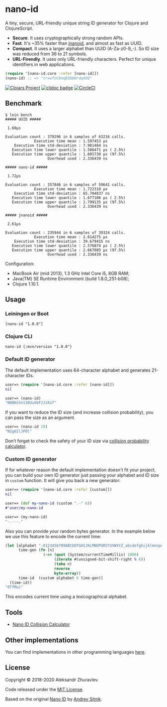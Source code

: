 # nano-id
A tiny, secure, URL-friendly unique string ID generator for Clojure and ClojureScript.

- **Secure**. It uses cryptographically strong random APIs.
- **Fast**. It's ~35% faster than [jnanoid](https://github.com/aventrix/jnanoid), and almost as fast as UUID.
- **Compact**. It uses a larger alphabet than UUID (A-Za-z0-9_-). So ID size was reduced from 36 to 21 symbols.
- **URL-Firendly**. It uses only URL-friendly characters. Perfect for unique identifiers in web applications.

```clojure
(require '[nano-id.core :refer [nano-id]])
(nano-id) ;; => "trxwfoC8mqB3Q8Wrdq4OQ"
```

[![Clojars Project](https://img.shields.io/clojars/v/nano-id.svg)](https://clojars.org/nano-id)
[![cljdoc badge](https://cljdoc.org/badge/nano-id/nano-id)](https://cljdoc.org/d/nano-id/nano-id/CURRENT)
[![CircleCI](https://circleci.com/gh/zelark/nano-id/tree/master.svg?style=svg)](https://circleci.com/gh/zelark/nano-id/tree/master)

## Benchmark
```
$ lein bench
##### UUID #####

 1.60µs 

Evaluation count : 379296 in 6 samples of 63216 calls.
             Execution time mean : 1.597453 µs
    Execution time std-deviation : 7.981484 ns
   Execution time lower quantile : 1.586471 µs ( 2.5%)
   Execution time upper quantile : 1.605730 µs (97.5%)
                   Overhead used : 2.336439 ns

##### nano-id #####

 1.72µs 

Evaluation count : 357846 in 6 samples of 59641 calls.
             Execution time mean : 1.722310 µs
    Execution time std-deviation : 65.704837 ns
   Execution time lower quantile : 1.677106 µs ( 2.5%)
   Execution time upper quantile : 1.799135 µs (97.5%)
                   Overhead used : 2.336439 ns

##### jnanoid #####

 2.61µs 

Evaluation count : 235944 in 6 samples of 39324 calls.
             Execution time mean : 2.614275 µs
    Execution time std-deviation : 39.679415 ns
   Execution time lower quantile : 2.576874 µs ( 2.5%)
   Execution time upper quantile : 2.667085 µs (97.5%)
                   Overhead used : 2.336439 ns
```
Configuration:
- MacBook Air (mid 2013), 1.3 GHz Intel Core i5, 8GB RAM;
- Java(TM) SE Runtime Environment (build 1.8.0_251-b08);
- Clojure 1.10.1.

## Usage
### Leiningen or Boot
`[nano-id "1.0.0"]`

### Clojure CLI
`nano-id {:mvn/version "1.0.0"}`

### Default ID generator
The default implementation uses 64-character alphabet and generates 21-character IDs.
```clojure
user=> (require '[nano-id.core :refer [nano-id]])
nil

user=> (nano-id)
"NOBHihn110UuXbF2JiKxT"
```

If you want to reduce the ID size (and increase collision probability), you can pass the size as an argument.
```clojure
user=> (nano-id 10)
"N2g6IlJP0l"
```
Don’t forget to check the safety of your ID size via [collision probability calculator](https://zelark.github.io/nano-id-cc/).

### Custom ID generator
If for whatever reason the default implementation doesn't fit your project, you can build your own ID generator just passing your alphabet and ID size in `custom` function. It will give you back a new generator:
```clojure
user=> (require '[nano-id.core :refer [custom]])
nil

user=> (def my-nano-id (custom ".-" 6))
#'user/my-nano-id

user=> (my-nano-id)
"-.---."
```

Also you can provide your random bytes generator. In the example below we use this feature to encode the current time:
```clojure
(let [alphabet "-0123456789ABCDEFGHIJKLMNOPQRSTUVWXYZ_abcdefghijklmnopqrstuvwxyz"
      time-gen (fn [n]
                 (->> (quot (System/currentTimeMillis) 1000)
                      (iterate #(unsigned-bit-shift-right % 6))
                      (take n)
                      reverse
                      byte-array))
      time-id  (custom alphabet 6 time-gen)]
  (time-id))
"0TfMui"
```
This encodes current time using a lexicographical alphabet.

## Tools
- [Nano ID Collision Calculator](https://zelark.github.io/nano-id-cc/)

## Other implementations
You can find implementations in other programming languages [here](https://github.com/ai/nanoid#other-programming-languages).

## License
Copyright © 2018-2020 Aleksandr Zhuravlev.

Code released under the [MIT License](https://github.com/zelark/nano-id/blob/master/LICENSE).

Based on the original [Nano ID](https://github.com/ai/nanoid) by [Andrey Sitnik](https://github.com/ai/).
